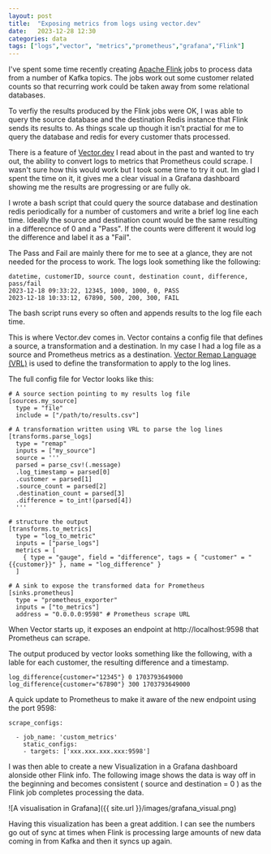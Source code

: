 ```yaml
---
layout: post
title:  "Exposing metrics from logs using vector.dev"
date:   2023-12-28 12:30
categories: data
tags: ["logs","vector", "metrics","prometheus","grafana","Flink"]
---
```


I've spent some time recently creating [Apache Flink](https://flink.apache.org/) jobs to process data from a number of Kafka topics. The jobs work out some customer related counts so that recurring work could be taken away from some relational databases.

To verfiy the results produced by the Flink jobs were OK, I was able to query the source database and the destination Redis instance that Flink sends its results to. As things scale up though it isn't practial for me to query the database and redis for every customer thats processed.

There is a feature of [Vector.dev](https://vector.dev/) I read about in the past and wanted to try out, the ability to convert logs to metrics that Prometheus could scrape. I wasn't sure how this would work but I took some time to try it out. Im glad I spent the time on it, it gives me a clear visual in a Grafana dashboard showing me the results are progressing or are fully ok.

I wrote a bash script that could query the source database and destination redis periodically for a number of customers and write a brief log line each time. Ideally the source and destination count would be the same resulting in a differecnce of 0 and a "Pass". If the counts were different it would log the difference and label it as a "Fail".

The Pass and Fail are mainly there for me to see at a glance, they are not needed for the process to work. The logs look something like the following:


```
datetime, customerID, source count, destination count, difference, pass/fail
2023-12-18 09:33:22, 12345, 1000, 1000, 0, PASS
2023-12-18 10:33:12, 67890, 500, 200, 300, FAIL
```

The bash script runs every so often and appends results to the log file each time.

This is where Vector.dev comes in. Vector contains a config file that defines a source, a transformation and a destination. In my case I had a log file as a source and Prometheus metrics as a destination. [Vector Remap Language (VRL)](https://vector.dev/docs/reference/vrl/) is used to define the transformation to apply to the log lines.


The full config file for Vector looks like this:

```
# A source section pointing to my results log file
[sources.my_source]
  type = "file"
  include = ["/path/to/results.csv"]

# A transformation written using VRL to parse the log lines
[transforms.parse_logs]
  type = "remap"
  inputs = ["my_source"]
  source = '''
  parsed = parse_csv!(.message)
  .log_timestamp = parsed[0]
  .customer = parsed[1]
  .source_count = parsed[2]
  .destination_count = parsed[3]
  .difference = to_int!(parsed[4])
  '''

# structure the output
[transforms.to_metrics]
  type = "log_to_metric"
  inputs = ["parse_logs"]
  metrics = [
    { type = "gauge", field = "difference", tags = { "customer" = "{{customer}}" }, name = "log_difference" }
  ]

# A sink to expose the transformed data for Prometheus
[sinks.prometheus]
  type = "prometheus_exporter"
  inputs = ["to_metrics"]
  address = "0.0.0.0:9598" # Prometheus scrape URL
```

When Vector starts up, it exposes an endpoint at http://localhost:9598 that Prometheus can scrape.


The output produced by vector looks something like the following, with a lable for each customer, the resulting difference and a timestamp.

```
log_difference{customer="12345"} 0 1703793649000
log_difference{customer="67890"} 300 1703793649000
```

A quick update to Prometheus to make it aware of the new endpoint using the port 9598:

```
scrape_configs:

  - job_name: 'custom_metrics'
    static_configs:
    - targets: ['xxx.xxx.xxx.xxx:9598']
```

I was then able to create a new Visualization in a Grafana dashboard alonside other Flink info. The following image shows the data is way off in the beginning and becomes consistent ( source and destination = 0 ) as the Flink job completes processing the data.

![A visualisation in Grafana]({{ site.url }}/images/grafana_visual.png)

Having this visualization has been a great addition. I can see the numbers go out of sync at times when Flink is processing large amounts of new data coming in from Kafka and then it syncs up again.